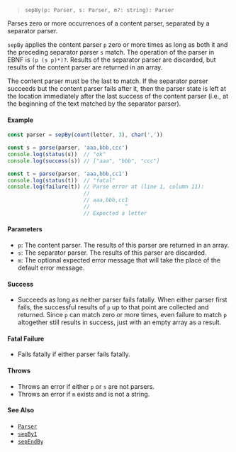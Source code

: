 <!--
 Copyright (c) 2020 Thomas J. Otterson
 
 This software is released under the MIT License.
 https://opensource.org/licenses/MIT
-->

> `sepBy(p: Parser, s: Parser, m?: string): Parser`

Parses zero or more occurrences of a content parser, separated by a separator parser.

`sepBy` applies the content parser `p` zero or more times as long as both it and the preceding separator parser `s` match. The operation of the parser in EBNF is `(p (s p)*)?`. Results of the separator parser are discarded, but results of the content parser are returned in an array.

The content parser must be the last to match. If the separator parser succeeds but the content parser fails after it, then the parser state is left at the location immediately after the last success of the content parser (i.e., at the beginning of the text matched by the separator parser).

#### Example

```javascript
const parser = sepBy(count(letter, 3), char(','))

const s = parse(parser, 'aaa,bbb,ccc')
console.log(status(s))  // "ok"
console.log(success(s)) // ["aaa", "bbb", "ccc"]

const t = parse(parser, 'aaa,bbb,cc1')
console.log(status(t))  // "fatal"
console.log(failure(t)) // Parse error at (line 1, column 11):
                        //
                        // aaa,bbb,cc1
                        //           ^
                        // Expected a letter
```

#### Parameters

* `p`: The content parser. The results of this parser are returned in an array.
* `s`: The separator parser. The results of this parser are discarded.
* `m`: The optional expected error message that will take the place of the default error message.

#### Success

* Succeeds as long as neither parser fails fatally. When either parser first fails, the successful results of `p` up to that point are collected and returned. Since `p` can match zero or more times, even failure to match `p` altogether still results in success, just with an empty array as a result.

#### Fatal Failure

* Fails fatally if either parser fails fatally.

#### Throws

* Throws an error if either `p` or `s` are not parsers.
* Throws an error if `m` exists and is not a string.

#### See Also

* [`Parser`](../types/parser.md)
* [`sepBy1`](sepby1.md)
* [`sepEndBy`](sependby.md)